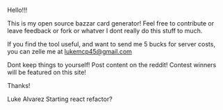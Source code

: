 Hello!!!

This is my open source bazzar card generator! Feel free to contribute or leave feedback or fork or whatver I dont really do this stuff to much.

If you find the tool useful, and want to send me 5 bucks for server costs, you can zelle me at lukemcp45@gmail.com 

Dont keep things to yourself! Post content on the reddit! Contest winners will be featured on this site!


Thanks!

Luke Alvarez
Starting react refactor?